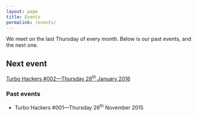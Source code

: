 ```yaml
---
layout: page
title: Events
permalink: /events/
---
```


We meet on the last Thursday of every month. Below is our past events, and the next one.

<div class="well">
	<h2>Next event</h2>
	<a href="#">Turbo Hackers #002&mdash;Thursday 28<sup>th</sup> January 2016</a>
</div>

<h3>Past events</h3>

<ul>
	<li>Turbo Hackers #001&mdash;Thursday 26<sup>th</sup> November 2015</li>
</ul>
